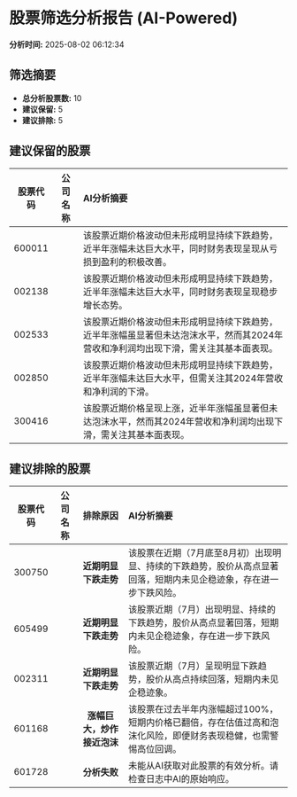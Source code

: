 # 股票筛选分析报告 (AI-Powered)

**分析时间:** 2025-08-02 06:12:34

## 筛选摘要

- **总分析股票数:** 10
- **建议保留:** 5
- **建议排除:** 5

## 建议保留的股票

| 股票代码 | 公司名称 | AI分析摘要 |
|:---:|:---:|:---|
| 600011 |  | 该股票近期价格波动但未形成明显持续下跌趋势，近半年涨幅未达巨大水平，同时财务表现呈现从亏损到盈利的积极改善。 |
| 002138 |  | 该股票近期价格波动但未形成明显持续下跌趋势，近半年涨幅未达巨大水平，同时财务表现呈现稳步增长态势。 |
| 002533 |  | 该股票近期价格波动但未形成明显持续下跌趋势，近半年涨幅虽显著但未达泡沫水平，然而其2024年营收和净利润均出现下滑，需关注其基本面表现。 |
| 002850 |  | 该股票近期价格波动但未形成明显持续下跌趋势，近半年涨幅未达巨大水平，但需关注其2024年营收和净利润的下滑。 |
| 300416 |  | 该股票近期价格呈现上涨，近半年涨幅虽显著但未达泡沫水平，然而其2024年营收和净利润均出现下滑，需关注其基本面表现。 |

## 建议排除的股票

| 股票代码 | 公司名称 | 排除原因 | AI分析摘要 |
|:---:|:---:|:---:|:---|
| 300750 |  | **近期明显下跌走势** | 该股票在近期（7月底至8月初）出现明显、持续的下跌趋势，股价从高点显著回落，短期内未见企稳迹象，存在进一步下跌风险。 |
| 605499 |  | **近期明显下跌走势** | 该股票近期（7月）出现明显、持续的下跌趋势，股价从高点显著回落，短期内未见企稳迹象，存在进一步下跌风险。 |
| 002311 |  | **近期明显下跌走势** | 该股票近期（7月）呈现明显下跌趋势，股价从高点持续回落，短期内未见企稳迹象。 |
| 601168 |  | **涨幅巨大，炒作接近泡沫** | 该股票在过去半年内涨幅超过100%，短期内价格已翻倍，存在估值过高和泡沫化风险，即便财务表现稳健，也需警惕高位回调。 |
| 601728 |  | **分析失败** | 未能从AI获取对此股票的有效分析。请检查日志中AI的原始响应。 |
